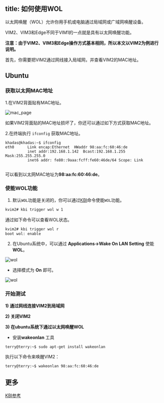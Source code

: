 title: 如何使用WOL
---

以太网唤醒（WOL）允许你用手机或电脑通过局域网或广域网唤醒设备。

VIM2、VIM3和Edge不同于VIM1的一点就是具有以太网唤醒功能。

**注意：由于VIM2、VIM3和Edge操作方式基本相同，所以本文以VIM2为例进行说明。**

首先，你需要把VIM2通过网线接入局域网，并查看VIM2的MAC地址。

## Ubuntu

### 获取以太网MAC地址

1.在VIM2背面贴有MAC地址。

![mac_page](/linux/images/vim2/vim2_mac.jpg)

如果VIM2背面贴的MAC地址损坏了，你还可以通过如下方式获取MAC地址。

2.在终端执行 `ifconfig` 获取MAC地址。
```
khadas@khadas:~$ ifconfig
eth0      Link encap:Ethernet  HWaddr 98:aa:fc:60:46:de
          inet addr:192.168.1.142  Bcast:192.168.1.255  Mask:255.255.255.0 
          inet6 addr: fe80::9aaa:fcff:fe60:46de/64 Scope: Link


```
可以看到以太网MAC地址为**98:aa:fc:60:46:de**。

### 使能WOL功能

1) 默认`WOL`功能是关闭的，你可以通过[KBI](/linux/zh-cn/vim2/KbiGuidance.html)命令使能`WOL`功能。

```sh
kvim2# kbi trigger wol w 1
``` 

通过如下命令可以查看WOL状态。

```sh
kvim2# kbi trigger wol r
boot wol: enable
```

2) 在Ubuntu系统中，可以通过 **Applications->Wake On LAN Setting** 使能 **WOL**。
 
![wol](/linux/images/vim2/vim2_ubuntu_wol1.png)
 
* 选择模式为 **On** 即可。
 
![wol](/linux/images/vim2/vim2_ubuntu_wol2.png)

### 开始测试

**1) 通过网线连接VIM2到局域网**
 
**2) 关闭VIM2**
 
**3) 在ubuntu系统下通过以太网唤醒WOL**

* 安装**wakeonlan** 工具
```
terry@terry:~$ sudo apt-get install wakeonlan
```
执行以下命令来唤醒VIM2：
``` 
terry@terry:~$ wakeonlan 98:aa:fc:60:46:de
```

## 更多
[KBI参考](/linux/zh-cn/vim2/KbiGuidance.html)
